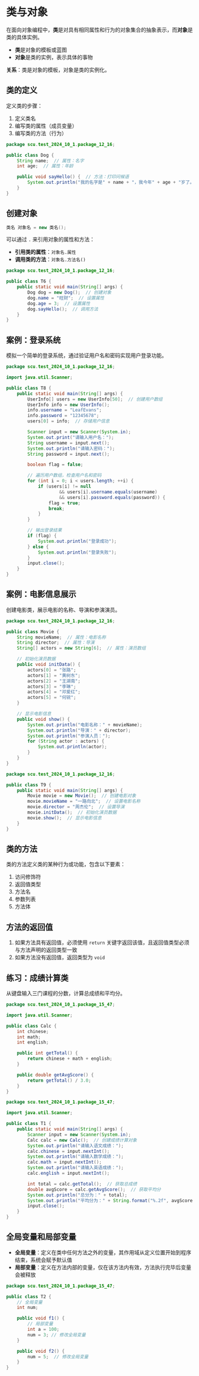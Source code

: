 # 类与对象

在面向对象编程中，**类**是对具有相同属性和行为的对象集合的抽象表示，而**对象**是类的具体实例。

- **类**是对象的模板或蓝图
- **对象**是类的实例，表示具体的事物

**关系**：类是对象的模板，对象是类的实例化。

## 类的定义

定义类的步骤：

1. 定义类名
2. 编写类的属性（成员变量）
3. 编写类的方法（行为）

```java
package scu.test_2024_10_1.package_12_16;

public class Dog {
    String name;  // 属性：名字
    int age;  // 属性：年龄

    public void sayHello() {  // 方法：打印问候语
        System.out.println("我的名字是" + name + "，我今年" + age + "岁了。");
    }
}
```

## 创建对象

```java
类名 对象名 = new 类名();
```

可以通过 `.` 来引用对象的属性和方法：

- **引用类的属性**：`对象名.属性`
- **调用类的方法**：`对象名.方法名()`

```java
package scu.test_2024_10_1.package_12_16;

public class T6 {
    public static void main(String[] args) {
        Dog dog = new Dog();  // 创建对象
        dog.name = "旺财";  // 设置属性
        dog.age = 3;  // 设置属性
        dog.sayHello();  // 调用方法
    }
}
```

## 案例：登录系统

模拟一个简单的登录系统，通过验证用户名和密码实现用户登录功能。

```java
package scu.test_2024_10_1.package_12_16;

import java.util.Scanner;

public class T8 {
    public static void main(String[] args) {
        UserInfo[] users = new UserInfo[50];  // 创建用户数组
        UserInfo info = new UserInfo();
        info.username = "LeafEvans";
        info.password = "12345678";
        users[0] = info;  // 存储用户信息

        Scanner input = new Scanner(System.in);
        System.out.print("请输入用户名：");
        String username = input.next();
        System.out.println("请输入密码：");
        String password = input.next();

        boolean flag = false;

        // 遍历用户数组，检查用户名和密码
        for (int i = 0; i < users.length; ++i) {
            if (users[i] != null
                    && users[i].username.equals(username)
                    && users[i].password.equals(password)) {
                flag = true;
                break;
            }
        }

        // 输出登录结果
        if (flag) {
            System.out.println("登录成功");
        } else {
            System.out.println("登录失败");
        }
        input.close();
    }
}
```

## 案例：电影信息展示

创建电影类，展示电影的名称、导演和参演演员。

```java
package scu.test_2024_10_1.package_12_16;

public class Movie {
    String movieName;  // 属性：电影名称
    String director;  // 属性：导演
    String[] actors = new String[6];  // 属性：演员数组

    // 初始化演员数据
    public void initData() {
        actors[0] = "张路";
        actors[1] = "黄树东";
        actors[2] = "王湖南";
        actors[3] = "李琳";
        actors[4] = "邓爱红";
        actors[5] = "何锐";
    }

    // 显示电影信息
    public void show() {
        System.out.println("电影名称：" + movieName);
        System.out.println("导演：" + director);
        System.out.println("参演人员：");
        for (String actor : actors) {
            System.out.println(actor);
        }
    }
}
```

```java
package scu.test_2024_10_1.package_12_16;

public class T9 {
    public static void main(String[] args) {
        Movie movie = new Movie();  // 创建电影对象
        movie.movieName = "一路向北";  // 设置电影名称
        movie.director = "周杰伦";  // 设置导演
        movie.initData();  // 初始化演员数据
        movie.show();  // 显示电影信息
    }
}
```

## 类的方法

类的方法定义类的某种行为或功能，包含以下要素：

1. 访问修饰符
2. 返回值类型
3. 方法名
4. 参数列表
5. 方法体

## 方法的返回值

1. 如果方法具有返回值，必须使用 `return` 关键字返回该值，且返回值类型必须与方法声明的返回类型一致
2. 如果方法没有返回值，返回类型为 `void`

## 练习：成绩计算类

从键盘输入三门课程的分数，计算总成绩和平均分。

```java
package scu.test_2024_10_1.package_15_47;

import java.util.Scanner;

public class Calc {
    int chinese;
    int math;
    int english;

    public int getTotal() {
        return chinese + math + english;
    }

    public double getAvgScore() {
        return getTotal() / 3.0;
    }
}
```

```java
package scu.test_2024_10_1.package_15_47;

import java.util.Scanner;

public class T1 {
    public static void main(String[] args) {
        Scanner input = new Scanner(System.in);
        Calc calc = new Calc();  // 创建成绩计算对象
        System.out.println("请输入语文成绩：");
        calc.chinese = input.nextInt();
        System.out.println("请输入数学成绩：");
        calc.math = input.nextInt();
        System.out.println("请输入英语成绩：");
        calc.english = input.nextInt();

        int total = calc.getTotal();  // 获取总成绩
        double avgScore = calc.getAvgScore();  // 获取平均分
        System.out.println("总分为：" + total);
        System.out.println("平均分为：" + String.format("%.2f", avgScore));
        input.close();
    }
}
```

## 全局变量和局部变量

- **全局变量**：定义在类中任何方法之外的变量，其作用域从定义位置开始到程序结束，系统会赋予默认值
- **局部变量**：定义在方法内部的变量，仅在该方法内有效，方法执行完毕后变量会被释放

```java
package scu.test_2024_10_1.package_15_47;

public class T2 {
    // 全局变量
    int num;

    public void f1() {
        // 局部变量
        int a = 100;
        num = 3; // 修改全局变量
    }

    public void f2() {
        num = 5;  // 修改全局变量
    }
}
```
